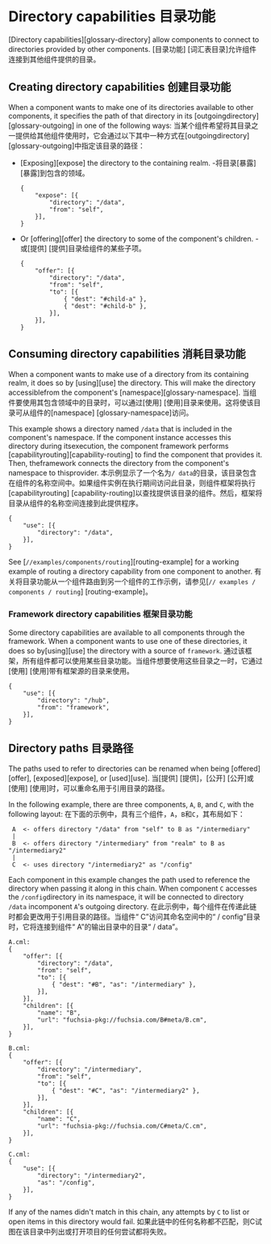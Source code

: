  
# Directory capabilities  目录功能 

[Directory capabilities][glossary-directory] allow components to connect to directories provided by other components. [目录功能] [词汇表目录]允许组件连接到其他组件提供的目录。

 
## Creating directory capabilities  创建目录功能 

When a component wants to make one of its directories available to other components, it specifies the path of that directory in its [outgoingdirectory][glossary-outgoing] in one of the following ways: 当某个组件希望将其目录之一提供给其他组件使用时，它会通过以下其中一种方式在[outgoingdirectory] ​​[glossary-outgoing]中指定该目录的路径：

 
- [Exposing][expose] the directory to the containing realm.  -将目录[暴露] [暴露]到包含的领域。

  ```
  {
      "expose": [{
          "directory": "/data",
          "from": "self",
      }],
  }
  ```
 

 

 
- Or [offering][offer] the directory to some of the component's children.  -或[提供] [提供]目录给组件的某些子项。

  ```
  {
      "offer": [{
          "directory": "/data",
          "from": "self",
          "to": [{
              { "dest": "#child-a" },
              { "dest": "#child-b" },
          }],
      }],
  }
  ```
 

 
## Consuming directory capabilities  消耗目录功能 

When a component wants to make use of a directory from its containing realm, it does so by [using][use] the directory. This will make the directory accessiblefrom the component's [namespace][glossary-namespace]. 当组件要使用其包含领域中的目录时，可以通过[使用] [使用]目录来使用。这将使该目录可从组件的[namespace] [glossary-namespace]访问。

This example shows a directory named `/data` that is included in the component's namespace. If the component instance accesses this directory during itsexecution, the component framework performs [capabilityrouting][capability-routing] to find the component that provides it. Then, theframework connects the directory from the component's namespace to thisprovider. 本示例显示了一个名为`/ data`的目录，该目录包含在组件的名称空间中。如果组件实例在执行期间访问此目录，则组件框架将执行[capabilityrouting] [capability-routing]以查找提供该目录的组件。然后，框架将目录从组件的名称空间连接到此提供程序。

```
{
    "use": [{
        "directory": "/data",
    }],
}
```
 

See [`//examples/components/routing`][routing-example] for a working example of routing a directory capability from one component to another. 有关将目录功能从一个组件路由到另一个组件的工作示例，请参见[`// examples / components / routing`] [routing-example]。

 
### Framework directory capabilities  框架目录功能 

Some directory capabilities are available to all components through the framework. When a component wants to use one of these directories, it does so by[using][use] the directory with a source of `framework`. 通过该框架，所有组件都可以使用某些目录功能。当组件想要使用这些目录之一时，它通过[使用] [使用]带有框架源的目录来使用。

```
{
    "use": [{
        "directory": "/hub",
        "from": "framework",
    }],
}
```
 

 
## Directory paths  目录路径 

The paths used to refer to directories can be renamed when being [offered][offer], [exposed][expose], or [used][use]. 当[提供] [提供]，[公开] [公开]或[使用] [使用]时，可以重命名用于引用目录的路径。

In the following example, there are three components, `A`, `B`, and `C`, with the following layout: 在下面的示例中，具有三个组件，`A`，`B`和`C`，其布局如下：

```
 A  <- offers directory "/data" from "self" to B as "/intermediary"
 |
 B  <- offers directory "/intermediary" from "realm" to B as "/intermediary2"
 |
 C  <- uses directory "/intermediary2" as "/config"
```
 

Each component in this example changes the path used to reference the directory when passing it along in this chain. When component `C` accesses the `/config`directory in its namespace, it will be connected to directory `/data` incomponent `A`'s outgoing directory. 在此示例中，每个组件在传递此链时都会更改用于引用目录的路径。当组件“ C”访问其命名空间中的“ / config”目录时，它将连接到组件“ A”的输出目录中的目录“ / data”。

```
A.cml:
{
    "offer": [{
        "directory": "/data",
        "from": "self",
        "to": [{
            { "dest": "#B", "as": "/intermediary" },
        }],
    }],
    "children": [{
        "name": "B",
        "url": "fuchsia-pkg://fuchsia.com/B#meta/B.cm",
    }],
}
```
 

```
B.cml:
{
    "offer": [{
        "directory": "/intermediary",
        "from": "self",
        "to": [{
            { "dest": "#C", "as": "/intermediary2" },
        }],
    }],
    "children": [{
        "name": "C",
        "url": "fuchsia-pkg://fuchsia.com/C#meta/C.cm",
    }],
}
```
 

```
C.cml:
{
    "use": [{
        "directory": "/intermediary2",
        "as": "/config",
    }],
}
```
 

If any of the names didn't match in this chain, any attempts by `C` to list or open items in this directory would fail. 如果此链中的任何名称都不匹配，则C试图在该目录中列出或打开项目的任何尝试都将失败。

